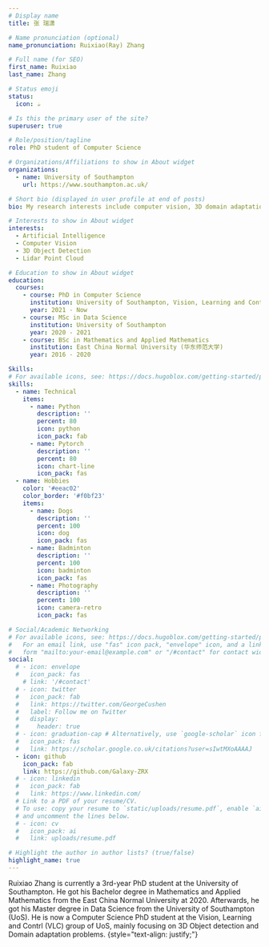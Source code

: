 ```yaml
---
# Display name
title: 张 瑞潇

# Name pronunciation (optional)
name_pronunciation: Ruixiao(Ray) Zhang

# Full name (for SEO)
first_name: Ruixiao
last_name: Zhang

# Status emoji
status:
  icon: ☕️

# Is this the primary user of the site?
superuser: true

# Role/position/tagline
role: PhD student of Computer Science

# Organizations/Affiliations to show in About widget
organizations:
  - name: University of Southampton
    url: https://www.southampton.ac.uk/

# Short bio (displayed in user profile at end of posts)
bio: My research interests include computer vision, 3D domain adaptation / cross domain and 3D object detection.

# Interests to show in About widget
interests:
  - Artificial Intelligence
  - Computer Vision
  - 3D Object Detection
  - Lidar Point Cloud

# Education to show in About widget
education:
  courses:
    - course: PhD in Computer Science
      institution: University of Southampton, Vision, Learning and Contrl (VLC) group
      year: 2021 - Now
    - course: MSc in Data Science
      institution: University of Southampton
      year: 2020 - 2021
    - course: BSc in Mathematics and Applied Mathematics
      institution: East China Normal University (华东师范大学)
      year: 2016 - 2020

Skills:
# For available icons, see: https://docs.hugoblox.com/getting-started/page-builder/#icons
skills:
  - name: Technical
    items:
      - name: Python
        description: ''
        percent: 80
        icon: python
        icon_pack: fab
      - name: Pytorch
        description: ''
        percent: 80
        icon: chart-line
        icon_pack: fas
  - name: Hobbies
    color: '#eeac02'
    color_border: '#f0bf23'
    items:
      - name: Dogs
        description: ''
        percent: 100
        icon: dog
        icon_pack: fas
      - name: Badminton
        description: ''
        percent: 100
        icon: badminton
        icon_pack: fas
      - name: Photography
        description: ''
        percent: 100
        icon: camera-retro
        icon_pack: fas

# Social/Academic Networking
# For available icons, see: https://docs.hugoblox.com/getting-started/page-builder/#icons
#   For an email link, use "fas" icon pack, "envelope" icon, and a link in the
#   form "mailto:your-email@example.com" or "/#contact" for contact widget.
social:
  # - icon: envelope
  #   icon_pack: fas
    # link: '/#contact'
  # - icon: twitter
  #   icon_pack: fab
  #   link: https://twitter.com/GeorgeCushen
  #   label: Follow me on Twitter
  #   display:
  #     header: true
  # - icon: graduation-cap # Alternatively, use `google-scholar` icon from `ai` icon pack
  #   icon_pack: fas
  #   link: https://scholar.google.co.uk/citations?user=sIwtMXoAAAAJ
  - icon: github
    icon_pack: fab
    link: https://github.com/Galaxy-ZRX
  # - icon: linkedin
  #   icon_pack: fab
  #   link: https://www.linkedin.com/
  # Link to a PDF of your resume/CV.
  # To use: copy your resume to `static/uploads/resume.pdf`, enable `ai` icons in `params.yaml`,
  # and uncomment the lines below.
  # - icon: cv
  #   icon_pack: ai
  #   link: uploads/resume.pdf

# Highlight the author in author lists? (true/false)
highlight_name: true
---
```


Ruixiao Zhang is currently a 3rd-year PhD student at the University of Southampton. He got his Bachelor degree in Mathematics and Applied Mathematics from the East China Normal University at 2020. Afterwards, he got his Master degree in Data Science from the University of Southampton (UoS). He is now a Computer Science PhD student at the Vision, Learning and Contrl (VLC) group of UoS, mainly focusing on 3D Object detection and Domain adaptation problems.
{style="text-align: justify;"}
